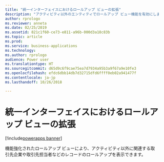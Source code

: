 ```yaml
---
title: "統一インターフェイスにおけるロールアップ ビューの拡張"
description: "アクティビティ以外のエンティティでロールアップ ビュー機能を有効にします。"
author: rprologo
ms.reviewer: anneta
ms.date: 02/25/2019
ms.assetid: 821c1f60-ce73-e811-a96b-000d3a18c83b
ms.topic: article
ms.prod: 
ms.service: business-applications
ms.technology: 
ms.author: rprologo
audience: Power user
ms.translationtype: HT
ms.sourcegitcommit: d65d9c6f9cae75ea7d7934a95b3a9f67a9e10fe3
ms.openlocfilehash: efdc6dbb14db7d32715dfd6ffff0eb02a941477f
ms.contentlocale: ja-jp
ms.lasthandoff: 10/26/2018

---
```

# <a name="enhancements-to-roll-up-views-in-unified-interface"></a>統一インターフェイスにおけるロールアップ ビューの拡張


[!include[powerapps banner](../includes/powerapps.md)]

機能強化されたロールアップ ビューにより、アクティビティ以外に関連する取引先企業や取引先担当者などのレコードのロールアップを表示できます。
